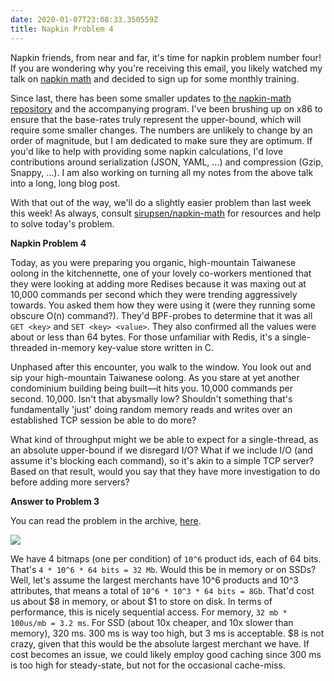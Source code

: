 ```yaml
---
date: 2020-01-07T23:08:33.350559Z
title: Napkin Problem 4
---
```


Napkin friends, from near and far, it's time for napkin problem number four! If you are wondering why you're receiving this email, you likely watched my talk on [napkin math](https://www.youtube.com/watch?v=IxkSlnrRFqc) and decided to sign up for some monthly training.

Since last, there has been some smaller updates to [the napkin-math repository](https://github.com/sirupsen/napkin-math) and the accompanying program. I've been brushing up on x86 to ensure that the base-rates truly represent the upper-bound, which will require some smaller changes. The numbers are unlikely to change by an order of magnitude, but I am dedicated to make sure they are optimum. If you'd like to help with providing some napkin calculations, I'd love contributions around serialization (JSON, YAML, ...) and compression (Gzip, Snappy, ...). I am also working on turning all my notes from the above talk into a long, long blog post.

With that out of the way, we'll do a slightly easier problem than last week this week! As always, consult [sirupsen/napkin-math](https://github.com/sirupsen/napkin-math) for resources and help to solve today's problem.

**Napkin Problem 4**

Today, as you were preparing you organic, high-mountain Taiwanese oolong in the kitchennette, one of your lovely co-workers mentioned that they were looking at adding more Redises because it was maxing out at 10,000 commands per second which they were trending aggressively towards. You asked them how they were using it (were they running some obscure O(n) command?). They'd BPF-probes to determine that it was all `GET <key>` and `SET <key> <value>`. They also confirmed all the values were about or less than 64 bytes. For those unfamiliar with Redis, it's a single-threaded in-memory key-value store written in C.

Unphased after this encounter, you walk to the window. You look out and sip your high-mountain Taiwanese oolong. As you stare at yet another condominium building being built—it hits you. 10,000 commands per second. 10,000. Isn't that abysmally low? Shouldn't something that's fundamentally 'just' doing random memory reads and writes over an established TCP session be able to do more?

What kind of throughput might we be able to expect for a single-thread, as an absolute upper-bound if we disregard I/O? What if we include I/O (and assume it's blocking each command), so it's akin to a simple TCP server? Based on that result, would you say that they have more investigation to do before adding more servers?

**Answer to Problem 3**

You can read the problem in the archive, [here](https://buttondown.email/computer-napkins/archive/16a42790-e498-4804-8e17-769ff3a30d34).

 ![](https://buttondown.s3.us-west-2.amazonaws.com/images/2042e909-962a-48d6-b1e5-a7e03c6f7092.png)  

We have 4 bitmaps (one per condition) of `10^6` product ids, each of 64 bits. That's `4 * 10^6 * 64 bits = 32 Mb`. Would this be in memory or on SSDs? Well, let's assume the largest merchants have 10^6 products and 10^3 attributes, that means a total of `10^6 * 10^3 * 64 bits = 8Gb`. That'd cost us about $8 in memory, or about $1 to store on disk. In terms of performance, this is nicely sequential access. For memory, `32 mb * 100us/mb = 3.2 ms`. For SSD (about 10x cheaper, and 10x slower than memory), 320 ms. 300 ms is way too high, but 3 ms is acceptable. $8 is not crazy, given that this would be the absolute largest merchant we have. If cost becomes an issue, we could likely employ good caching since 300 ms is too high for steady-state, but not for the occasional cache-miss.